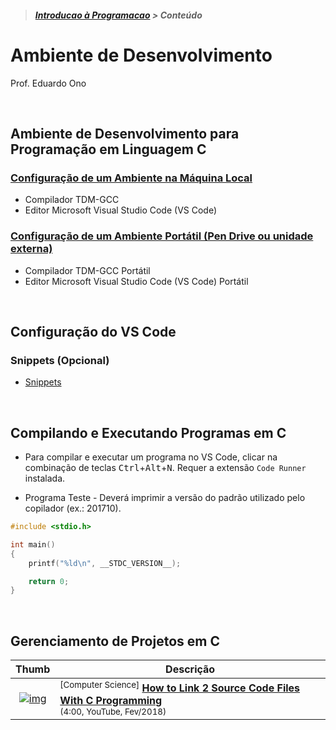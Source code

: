 > <h5><a href="https://github.com/eduardo-ono/Introducao-a-Programacao">Introducao à Programacao</a> > Conteúdo</h5>

# Ambiente de Desenvolvimento

Prof. Eduardo Ono

<br>

## Ambiente de Desenvolvimento para Programação em Linguagem C

### [Configuração de um Ambiente na Máquina Local](./local.md)

* Compilador TDM-GCC
* Editor Microsoft Visual Studio Code (VS Code)

### [Configuração de um Ambiente Portátil (Pen Drive ou unidade externa)](./pen-drive.md)

* Compilador TDM-GCC Portátil
* Editor Microsoft Visual Studio Code (VS Code) Portátil

<br>

## Configuração do VS Code

### Snippets (Opcional)

* [Snippets](./vscode/README.md#snippets)

<br>

## Compilando e Executando Programas em C

* Para compilar e executar um programa no VS Code, clicar na combinação de teclas <kbd>Ctrl</kbd>+<kbd>Alt</kbd>+<kbd>N</kbd>. Requer a extensão `Code Runner` instalada.

* Programa Teste - Deverá imprimir a versão do padrão utilizado pelo copilador (ex.: 201710).

```c
#include <stdio.h>

int main()
{
    printf("%ld\n", __STDC_VERSION__);

    return 0;
}
```

<br>

## Gerenciamento de Projetos em C

| Thumb | Descrição |
| :-: | --- |
| [![img](https://img.youtube.com/vi/IUylyTdX_8A/default.jpg)](https://www.youtube.com/watch?v=IUylyTdX_8A) | <sup>[Computer Science]</sup> [__How to Link 2 Source Code Files With C Programming__](https://www.youtube.com/watch?v=IUylyTdX_8A)<br> <sub>(4:00, YouTube, Fev/2018)</sub>

<br>
